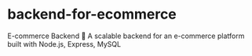 # backend-for-ecommerce
E-commerce Backend 🚀 A scalable backend for an e-commerce platform built with Node.js, Express, MySQL
